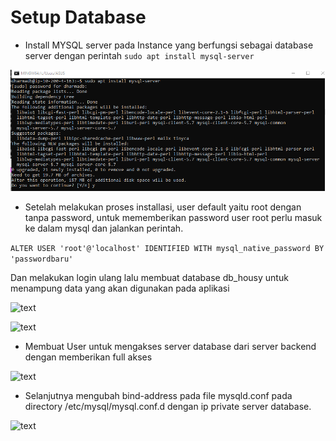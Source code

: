 # Setup Database

- Install MYSQL server pada Instance yang berfungsi sebagai database server dengan perintah `sudo apt install mysql-server`

![text](asset/1.png)

- Setelah melakukan proses installasi, user default yaitu root dengan tanpa password, untuk mememberikan password user root perlu masuk ke dalam mysql dan jalankan perintah.

``` ALTER USER 'root'@'localhost' IDENTIFIED WITH mysql_native_password BY 'passwordbaru' ```

Dan melakukan login ulang lalu membuat database db_housy untuk menampung data yang akan digunakan pada aplikasi

![text](asset/3.png)

![text](asset/2.png)

- Membuat User untuk mengakses server database dari server backend dengan memberikan full akses 

![text](asset/4.png)

- Selanjutnya mengubah bind-address pada file mysqld.conf pada directory /etc/mysql/mysql.conf.d dengan ip private server database.

![text](asset/5.png)

